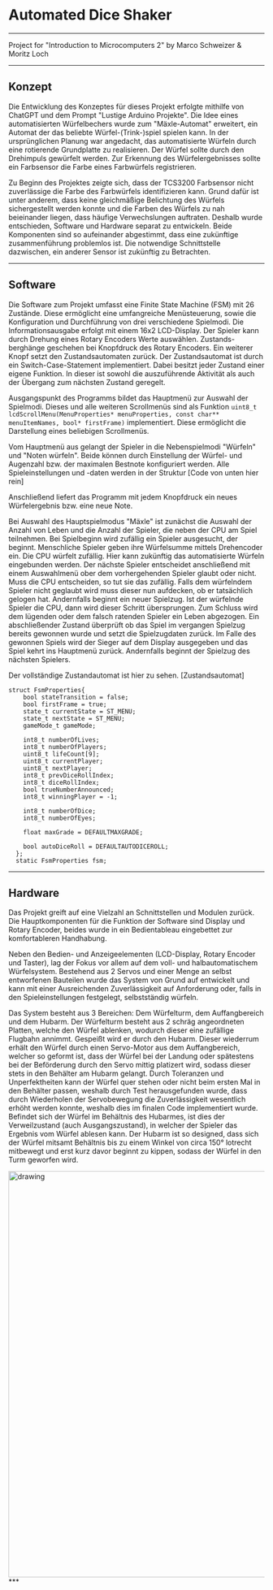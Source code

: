 # Automated Dice Shaker
***
Project for "Introduction to Microcomputers 2" by Marco Schweizer & Moritz Loch

***
## Konzept

Die Entwicklung des Konzeptes für dieses Projekt erfolgte mithilfe von ChatGPT und dem Prompt "Lustige Arduino Projekte". Die Idee eines automatisierten Würfelbechers wurde zum "Mäxle-Automat" erweitert, ein Automat der das beliebte Würfel-(Trink-)spiel spielen kann.
In der ursprünglichen Planung war angedacht, das automatisierte Würfeln durch eine rotierende Grundplatte zu realisieren. Der Würfel sollte durch den Drehimpuls gewürfelt werden. Zur Erkennung des Würfelergebnisses sollte ein Farbsensor die Farbe eines Farbwürfels registrieren.

Zu Beginn des Projektes zeigte sich, dass der TCS3200 Farbsensor nicht zuverlässige die Farbe des Farbwürfels identifizieren kann. Grund dafür ist unter anderem, dass keine gleichmäßige Belichtung des Würfels sichergestellt werden konnte und die Farben des Würfels zu nah beieinander liegen, dass häufige Verwechslungen auftraten.
Deshalb wurde entschieden, Software und Hardware separat zu entwickeln. Beide Komponenten sind so aufeinander abgestimmt, dass eine zukünftige zusammenführung problemlos ist. Die notwendige Schnittstelle dazwischen, ein anderer Sensor ist zukünftig zu Betrachten.

***
## Software

Die Software zum Projekt umfasst eine Finite State Machine (FSM) mit 26 Zustände. Diese ermöglicht eine umfangreiche Menüsteuerung, sowie die Konfiguration und Durchführung von drei verschiedene Spielmodi. Die Informationsausgabe erfolgt mit einem 16x2 LCD-Display. Der Spieler kann durch Drehung eines Rotary Encoders Werte auswählen. Zustands-berghänge geschehen bei Knopfdruck des Rotary Encoders. Ein weiterer Knopf setzt den Zustandsautomaten zurück.
Der Zustandsautomat ist durch ein Switch-Case-Statement implementiert. Dabei besitzt jeder Zustand einer eigene Funktion. In dieser ist sowohl die auszuführende Aktivität als auch der Übergang zum nächsten Zustand geregelt. 

Ausgangspunkt des Programms bildet das Hauptmenü zur Auswahl der Spielmodi. Dieses und alle weiteren Scrollmenüs sind als Funktion 
`uint8_t lcdScrollMenu(MenuProperties* menuProperties, const char** menuItemNames, bool* firstFrame)`
implementiert. Diese ermöglicht die Darstellung eines beliebigen Scrollmenüs.

Vom Hauptmenü aus gelangt der Spieler in die Nebenspielmodi "Würfeln" und "Noten würfeln". Beide können durch Einstellung der Würfel- und Augenzahl bzw. der maximalen Bestnote konfiguriert werden. Alle Spieleinstellungen und -daten werden in der Struktur
[Code von unten hier rein]

Anschließend liefert das Programm mit jedem Knopfdruck ein neues Würfelergebnis bzw. eine neue Note.

Bei Auswahl des Hauptspielmodus "Mäxle" ist zunächst die Auswahl der Anzahl von Leben und die Anzahl der Spieler, die neben der CPU am Spiel teilnehmen. Bei Spielbeginn wird zufällig ein Spieler ausgesucht, der beginnt.
Menschliche Spieler geben ihre Würfelsumme mittels Drehencoder ein. Die CPU würfelt zufällig. Hier kann zukünftig das automatisierte Würfeln eingebunden werden. 
Der nächste Spieler entscheidet anschließend mit einem Auswahlmenü ober dem vorhergehenden Spieler glaubt oder nicht. Muss die CPU entscheiden, so tut sie das zufällig. Falls dem würfelndem Spieler nicht geglaubt wird muss dieser nun aufdecken, ob er tatsächlich gelogen hat. Andernfalls beginnt ein neuer Spielzug. Ist der würfelnde Spieler die CPU, dann wird dieser Schritt übersprungen. Zum Schluss wird dem lügenden oder dem falsch ratenden Spieler ein Leben abgezogen.
Ein abschließender Zustand überprüft ob das Spiel im vergangen Spielzug bereits gewonnen wurde und setzt die Spielzugdaten zurück. Im Falle des gewonnen Spiels wird der Sieger auf dem Display ausgegeben und das Spiel kehrt ins Hauptmenü zurück. Andernfalls beginnt der Spielzug des nächsten Spielers.

Der vollständige Zustandautomat ist hier zu sehen.
[Zustandsautomat]




```
struct FsmProperties{
    bool stateTransition = false;
    bool firstFrame = true;
    state_t currentState = ST_MENU;
    state_t nextState = ST_MENU;
    gameMode_t gameMode;

    int8_t numberOfLives;
    int8_t numberOfPlayers;
    uint8_t lifeCount[9];
    uint8_t currentPlayer;
    uint8_t nextPlayer;
    int8_t prevDiceRollIndex;
    int8_t diceRollIndex;
    bool trueNumberAnnounced;
    int8_t winningPlayer = -1;

    int8_t numberOfDice;
    int8_t numberOfEyes;

    float maxGrade = DEFAULTMAXGRADE;

    bool autoDiceRoll = DEFAULTAUTODICEROLL;
  };
  static FsmProperties fsm;
  ````
***
## Hardware

Das Projekt greift auf eine Vielzahl an Schnittstellen und Modulen zurück. Die Hauptkomponenten für die Funktion der Software sind Display und Rotary Encoder, beides wurde in ein Bedientableau eingebettet zur komfortableren Handhabung.


Neben den Bedien- und Anzeigeelementen (LCD-Display, Rotary Encoder und Taster), lag der Fokus vor allem auf dem voll- und halbautomatischem Würfelsystem. Bestehend aus 2 Servos und einer Menge an selbst entworfenen Bauteilen wurde das System von Grund auf entwickelt und kann mit einer Ausreichenden Zuverlässigkeit auf Anforderung oder, falls in den Spieleinstellungen festgelegt, selbstständig würfeln. 

Das System besteht aus 3 Bereichen: Dem Würfelturm, dem Auffangbereich und dem Hubarm.
Der Würfelturm besteht aus 2 schräg angeordneten Platten, welche den Würfel ablenken, wodurch dieser eine zufällige Flugbahn annimmt. Gespeißt wird er durch den Hubarm. Dieser wiederrum erhält den Würfel durch einen Servo-Motor aus dem Auffangbereich, welcher so geformt ist, dass der Würfel bei der Landung oder spätestens bei der Beförderung durch den Servo mittig platizert wird, sodass dieser stets in den Behälter am Hubarm gelangt. Durch Toleranzen und Unperfektheiten kann der Würfel quer stehen oder nicht beim ersten Mal in den Behälter passen, weshalb durch Test herausgefunden wurde, dass durch Wiederholen der Servobewegung die Zuverlässigkeit wesentlich erhöht werden konnte, weshalb dies im finalen Code implementiert wurde. Befindet sich der Würfel im Behältnis des Hubarmes, ist dies der Verweilzustand (auch Ausgangszustand), in welcher der Spieler das Ergebnis vom Würfel ablesen kann. Der Hubarm ist so designed, dass sich der Würfel mitsamt Behältnis bis zu einem Winkel von circa 150° lotrecht mitbewegt und erst kurz davor beginnt zu kippen, sodass der Würfel in den Turm geworfen wird.

<img src="hw/MCT2_HARDWARE_Skizze.png" alt="drawing" width="800"/>
***
